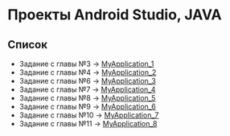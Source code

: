 # Проекты Android Studio, JAVA

## Список
* Задание с главы №3 -> [MyApplication_1](https://github.com/User-Student-A/MobileProjects/tree/main/MyApplication_1)
* Задание с главы №4 -> [MyApplication_2](https://github.com/User-Student-A/MobileProjects/tree/main/MyApplication_2)
* Задание с главы №6 -> [MyApplication_3](https://github.com/User-Student-A/MobileProjects/tree/main/MyApplication_3)
* Задание с главы №7 -> [MyApplication_4](https://github.com/User-Student-A/MobileProjects/tree/main/MyApplication_4)
* Задание с главы №8 -> [MyApplication_5](https://github.com/User-Student-A/MobileProjects/tree/main/MyApplication_5)
* Задание с главы №9 -> [MyApplication_6](https://github.com/User-Student-A/MobileProjects/tree/main/MyApplication_6)
* Задание с главы №10 -> [MyApplication_7](https://github.com/User-Student-A/MobileProjects/tree/main/MyApplication_7)
* Задание с главы №11 -> [MyApplication_8](https://github.com/User-Student-A/MobileProjects/tree/main/MyApplication_8)